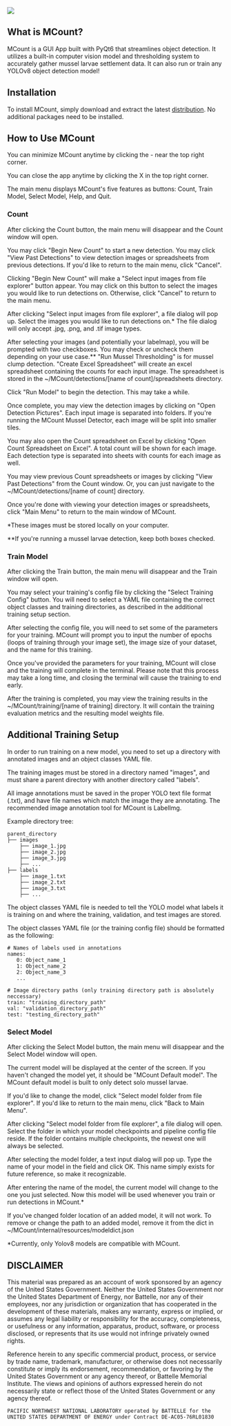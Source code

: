 <img src="https://i.postimg.cc/X729HZs9/logrefined-final.png"/>

## What is MCount?
MCount is a GUI App built with PyQt6 that streamlines object detection. It utilizes a built-in computer vision model and thresholding system to accurately gather mussel larvae settlement data. It can also run or train any YOLOv8 object detection model! 

## Installation
To install MCount, simply download and extract the latest <a href="https://www.mediafire.com/file/p7j0r2jbe0kvevi/MCount.zip/file">distribution</a>. No additional packages need to be installed. 

## How to Use MCount
You can minimize MCount anytime by clicking the - near the top right corner.

You can close the app anytime by clicking the X in the top right corner.
 
The main menu displays MCount's five features as buttons: Count, Train Model, Select Model, Help, and Quit. 

### Count
After clicking the Count button, the main menu will disappear and the Count window will open. 

You may click "Begin New Count" to start a new detection. You may click "View Past Detections" to view detection images or spreadsheets from previous detections. If you'd like to return to the main menu, click "Cancel". 

Clicking "Begin New Count" will make a "Select input images from file explorer" button appear. You may click on this button to select the images you would like to run detections on. Otherwise, click "Cancel" to return to the main menu.  

After clicking "Select input images from file explorer", a file dialog will pop up. Select the images you would like to run detections on.* The file dialog will only accept .jpg, .png, and .tif image types. 

After selecting your images (and potentially your labelmap), you will be prompted with two checkboxes. You may check or uncheck them depending on your use case.** "Run Mussel Thresholding" is for mussel clump detection. "Create Excel Spreadsheet" will create an excel spreadsheet containing the counts for each input image. The spreadsheet is stored in the ~/MCount/detections/[name of count]/spreadsheets directory.

Click "Run Model" to begin the detection. This may take a while.

Once complete, you may view the detection images by clicking on "Open Detection Pictures". Each input image is separated into folders. If you're running the MCount Mussel Detector, each image will be split into smaller tiles.

You may also open the Count spreadsheet on Excel by clicking "Open Count Spreadsheet on Excel". A total count will be shown for each image. Each detection type is separated into sheets with counts for each image as well. 

You may view previous Count spreadsheets or images by clicking "View Past Detections" from the Count window. Or, you can just navigate to the ~/MCount/detections/[name of count] directory.

Once you're done with viewing your detection images or spreadsheets, click "Main Menu" to return to the main window of MCount.

*These images must be stored locally on your computer. 

**If you're running a mussel larvae detection, keep both boxes checked.

### Train Model
After clicking the Train button, the main menu will disappear and the Train window will open.

You may select your training's config file by clicking the "Select Training Config" button. You will need to select a YAML file containing the correct object classes and training directories, as described in the additional training setup section.

After selecting the config file, you will need to set some of the parameters for your training. MCount will prompt you to input the number of epochs (loops of training through your image set), the image size of your dataset, and the name for this training. 

Once you've provided the parameters for your training, MCount will close and the training will complete in the terminal. Please note that this process may take a long time, and closing the terminal will cause the training to end early. 

After the training is completed, you may view the training results in the ~/MCount/training/[name of training] directory. It will contain the training evaluation metrics and the resulting model weights file. 

## Additional Training Setup
In order to run training on a new model, you need to set up a directory with annotated images and an object classes YAML file. 

The training images must be stored in a directory named "images", and must share a parent directory with another directory called "labels". 

All image annotations must be saved in the proper YOLO text file format (.txt), and have file names which match the image they are annotating. The recommended image annotation tool for MCount is LabelImg.

Example directory tree:

```
parent_directory
├── images
    ├── image_1.jpg
    ├── image_2.jpg
    ├── image_3.jpg
    ├── ...
├── labels
    ├── image_1.txt
    ├── image_2.txt
    ├── image_3.txt
    ├── ...
```

The object classes YAML file is needed to tell the YOLO model what labels it is training on and where the training, validation, and test images are stored.

The object classes YAML file (or the training config file) should be formatted as the following: 

```
# Names of labels used in annotations
names:
   0: Object_name_1
   1: Object_name_2
   2: Object_name_3
   ...

# Image directory paths (only training directory path is absolutely neccessary)
train: "training_directory_path"
val: "validation_directory_path"
test: "testing_directory_path"
```

### Select Model
After clicking the Select Model button, the main menu will disappear and the Select Model window will open. 

The current model will be displayed at the center of the screen. If you haven't changed the model yet, it should be "MCount Default model". The MCount default model is built to only detect solo mussel larvae. 

If you'd like to change the model, click "Select model folder from file explorer". If you'd like to return to the main menu, click "Back to Main Menu". 

After clicking "Select model folder from file explorer", a file dialog will open. Select the folder in which your model checkpoints and pipeline config file reside. If the folder contains multiple checkpoints, the newest one will always be selected. 

After selecting the model folder, a text input dialog will pop up. Type the name of your model in the field and click OK. This name simply exists for future reference, so make it recognizable. 

After entering the name of the model, the current model will change to the one you just selected. Now this model will be used whenever you train or run detections in MCount.*

If you've changed folder location of an added model, it will not work. To remove or change the path to an added model, remove it from the dict in ~/MCount/internal/resources/modeldict.json

*Currently, only Yolov8 models are compatible with MCount. 

## DISCLAIMER
This material was prepared as an account of work sponsored by an agency of the
United States Government.  Neither the United States Government nor the United
States Department of Energy, nor Battelle, nor any of their employees, nor any
jurisdiction or organization that has cooperated in the development of these
materials, makes any warranty, express or implied, or assumes any legal
liability or responsibility for the accuracy, completeness, or usefulness or
any information, apparatus, product, software, or process disclosed, or
represents that its use would not infringe privately owned rights.
 
Reference herein to any specific commercial product, process, or service by
trade name, trademark, manufacturer, or otherwise does not necessarily
constitute or imply its endorsement, recommendation, or favoring by the United
States Government or any agency thereof, or Battelle Memorial Institute. The
views and opinions of authors expressed herein do not necessarily state or
reflect those of the United States Government or any agency thereof.
```
PACIFIC NORTHWEST NATIONAL LABORATORY operated by BATTELLE for the UNITED STATES DEPARTMENT OF ENERGY under Contract DE-AC05-76RL01830
```


